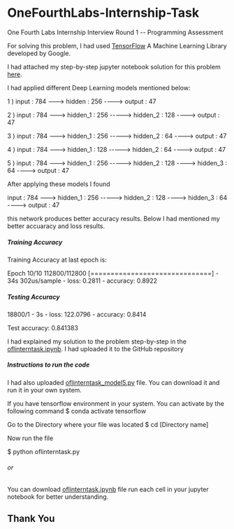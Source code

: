# OneFourthLabs-Internship-Task
One Fourth Labs Internship Interview Round 1 -- Programming Assessment

For solving this problem, I had used [TensorFlow](https://www.tensorflow.org) A Machine Learning Library developed by Google.

I had attached my step-by-step jupyter notebook solution for this problem [here](https://github.com/MALLI7622/OneFourthLabs-Internship-Task/blob/master/oflinterntask.ipynb). 

I had applied different Deep Learning models mentioned below:

1 ) input : 784 ---> hidden : 256 ----> output : 47  

2 ) input : 784 ---> hidden_1 : 256 -----> hidden_2 : 128 ----> output : 47

3 ) input : 784 ---> hidden_1 : 256 -----> hidden_2 : 64 ----> output : 47

4 ) input : 784 ---> hidden_1 : 128 -----> hidden_2 : 64 ----> output : 47

5 ) input : 784 ---> hidden_1 : 256 -----> hidden_2 : 128 ----> hidden_3 : 64 ----> output : 47

After applying these models I found  

input : 784 ---> hidden_1 : 256 -----> hidden_2 : 128 ----> hidden_3 : 64 ----> output : 47

this network produces better accuracy results. Below I had mentioned my better accuaracy and loss results. 

##### Training Accuracy

Training Accuracy at last epoch is:


Epoch 10/10
112800/112800 [==============================] - 34s 302us/sample - loss: 0.2811 - accuracy: 0.8922

##### Testing Accuracy

18800/1 - 3s - loss: 122.0796 - accuracy: 0.8414

Test accuracy: 0.841383

I had explained my solution to the problem step-by-step in the [oflinterntask.ipynb](https://github.com/MALLI7622/OneFourthLabs-Internship-Task/blob/master/oflinterntask.ipynb). I had uploaded it to the GitHub repository

##### Instructions to run the code

I had also uploaded [oflinterntask_model5.py](https://github.com/MALLI7622/OneFourthLabs-Internship-Task/blob/master/oflinterntask_model5.py) file. You can download it and run it in your own system.

If you have tensorflow environment in your system. You can activate by the following command
$ conda activate tensorflow

Go to the Directory where your file was located 
$ cd [Directory name]

Now run the file

$ python oflinterntask.py

###### or 
You can download [oflinterntask.ipynb](https://github.com/MALLI7622/OneFourthLabs-Internship-Task/blob/master/oflinterntask.ipynb) file run each cell in your jupyter notebook for better understanding.


## Thank You

